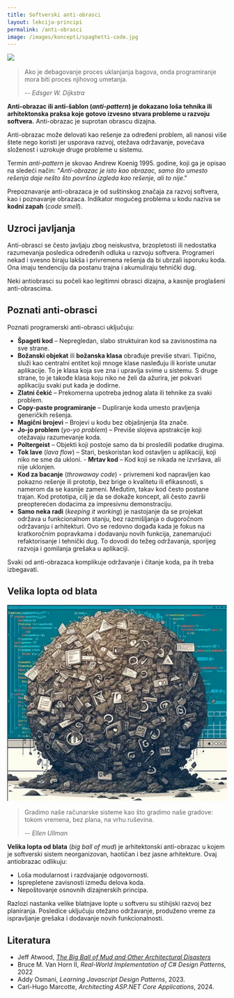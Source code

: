 ```yaml
---
title: Softverski anti-obrasci
layout: lekcija-principi
permalink: /anti-obrasci
image: /images/koncepti/spaghetti-code.jpg
---
```


![]({{page.image}})

> Ako je debagovanje proces uklanjanja bagova, onda programiranje mora biti proces njihovog umetanja.
>
> -- <cite>Edsger W. Dijkstra</cite>

**Anti-obrazac ili anti-šablon (*anti-pattern*) je dokazano loša tehnika ili arhitektonska praksa koje gotovo izvesno stvara probleme u razvoju softvera.** Anti-obrazac je suprotan obrascu dizajna. 

Anti-obrazac može delovati kao rešenje za određeni problem, ali nanosi više štete nego koristi jer usporava razvoj, otežava održavanje, povećava složenost i uzrokuje druge probleme u sistemu.

Termin *anti-pattern* je skovao Andrew Koenig 1995. godine, koji ga je opisao na sledeći način: "*Anti-obrazac je isto kao obrazac, samo što umesto rešenja daje nešto što površno izgleda kao rešenje, ali to nije*."

Prepoznavanje anti-obrazaca je od suštinskog značaja za razvoj softvera, kao i poznavanje obrazaca. Indikator mogućeg problema u kodu naziva se **kodni zapah** (*code smell*).

## Uzroci javljanja

Anti-obrasci se često javljaju zbog neiskustva, brzopletosti ili nedostatka razumevanja posledica određenih odluka u razvoju softvera. Programeri nekad i svesno biraju lakša i privremena rešenja da bi ubrzali isporuku koda. Ona imaju tendenciju da postanu trajna i akumuliraju tehnički dug.

Neki antiobrasci su počeli kao legitimni obrasci dizajna, a kasnije proglašeni anti-obrascima.

## Poznati anti-obrasci

Poznati programerski anti-obrasci uključuju:  

- **Špageti kod** – Nepregledan, slabo struktuiran kod sa zavisnostima na sve strane.  
- **Božanski objekat** ili **božanska klasa** obrađuje previše stvari. Tipično, služi kao centralni entitet koji mnoge klase nasleđuju ili koriste unutar aplikacije. To je klasa koja sve zna i upravlja svime u sistemu. S druge strane, to je takođe klasa koju niko ne želi da ažurira, jer pokvari aplikaciju svaki put kada je dodirne.
- **Zlatni čekić** – Prekomerna upotreba jednog alata ili tehnike za svaki problem.  
- **Copy-paste programiranje** – Dupliranje koda umesto pravljenja generičkih rešenja.  
- **Magični brojevi** – Brojevi u kodu bez objašnjenja šta znače.  
- **Jo-jo problem** (*yo-yo problem*) – Previše slojeva apstrakcije koji otežavaju razumevanje koda.  
- **Poltergeist** – Objekti koji postoje samo da bi prosledili podatke drugima.  
- **Tok lave** (*lava flow*) – Stari, beskoristan kod ostavljen u aplikaciji, koji niko ne sme da ukloni. - **Mrtav kod** – Kod koji se nikada ne izvršava, ali nije uklonjen.  
- **Kod za bacanje** (*throwaway code*) - privremeni kod napravljen kao pokazno rešenje ili prototip, bez brige o kvalitetu ili efikasnosti, s namerom da se kasnije zameni. Međutim, takav kod često postane trajan. Kod prototipa, cilj je da se dokaže koncept, ali često završi preopterećen dodacima za impresivnu demonstraciju. 
- **Samo neka radi** (*keeping it working*) je nastojanje da se projekat održava u funkcionalnom stanju, bez razmišljanja o dugoročnom održavanju i arhitekturi. Ovo se redovno događa kada je fokus na kratkoročnim popravkama i dodavanju novih funkcija, zanemarujući refaktorisanje i tehnički dug. To dovodi do težeg održavanja, sporijeg razvoja i gomilanja grešaka u aplikaciji.

Svaki od anti-obrazaca komplikuje održavanje i čitanje koda, pa ih treba izbegavati.

## Velika lopta od blata

![](/images/koncepti/big-ball-of-mud.webp)

> Gradimo naše računarske sisteme kao što gradimo naše gradove: tokom vremena, bez plana, na vrhu ruševina.
>
> -- <cite>Ellen Ullman</cite>

**Velika lopta od blata** (*big ball of mud*) je arhitektonski anti-obrazac u kojem je softverski sistem neorganizovan, haotičan i bez jasne arhitekture. Ovaj antiobrazac odlikuju:  

- Loša modularnost i razdvajanje odgovornosti. 
- Isprepletene zavisnosti između delova koda. 
- Nepoštovanje osnovnih dizajnerskih principa.  

Razlozi nastanka velike blatnjave lopte u softveru su stihijski razvoj bez planiranja. Posledice uključuju otežano održavanje, produženo vreme za ispravljanje grešaka i dodavanje novih funkcionalnosti.

## Literatura

- Jeff Atwood, [*The Big Ball of Mud and Other Architectural Disasters*](https://blog.codinghorror.com/the-big-ball-of-mud-and-other-architectural-disasters/)
- Bruce M. Van Horn II, *Real-World Implementation of C# Design Patterns*, 2022
- Addy Osmani, *Learning Javascript Design Patterns*, 2023.
- Carl-Hugo Marcotte, *Architecting ASP.NET Core Applications*, 2024.